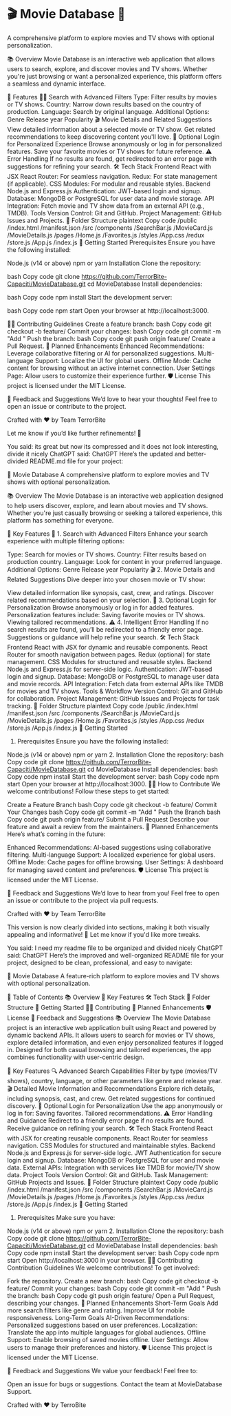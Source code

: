 
# 🎬 **Movie Database** 🌌

A comprehensive platform to explore movies and TV shows with optional personalization.

📚 Overview
Movie Database is an interactive web application that allows users to search, explore, and discover movies and TV shows.
Whether you're just browsing or want a personalized experience, this platform offers a seamless and dynamic interface.

🌟 Features
🕵️‍♂️ Search with Advanced Filters
Type: Filter results by movies or TV shows.
Country: Narrow down results based on the country of production.
Language: Search by original language.
Additional Options:
Genre
Release year
Popularity
🎬 Movie Details and Related Suggestions
View detailed information about a selected movie or TV show.
Get related recommendations to keep discovering content you'll love.
🚀 Optional Login for Personalized Experience
Browse anonymously or log in for personalized features.
Save your favorite movies or TV shows for future reference.
⚠️ Error Handling
If no results are found, get redirected to an error page with suggestions for refining your search.
🛠️ Tech Stack
Frontend
React with JSX
React Router: For seamless navigation.
Redux: For state management (if applicable).
CSS Modules: For modular and reusable styles.
Backend
Node.js and Express.js
Authentication: JWT-based login and signup.
Database: MongoDB or PostgreSQL for user data and movie storage.
API Integration: Fetch movie and TV show data from an external API (e.g., TMDB).
Tools
Version Control: Git and GitHub.
Project Management: GitHub Issues and Projects.
📂 Folder Structure
plaintext
Copy code
/public
    /index.html
    /manifest.json
/src
    /components
        /SearchBar.js
        /MovieCard.js
        /MovieDetails.js
    /pages
        /Home.js
        /Favorites.js
    /styles
        /App.css
    /redux
        /store.js
    /App.js
    /index.js
🚀 Getting Started
Prerequisites
Ensure you have the following installed:

Node.js (v14 or above)
npm or yarn
Installation
Clone the repository:

bash
Copy code
git clone https://github.com/TerrorBite-Capaciti/MovieDatabase.git
cd MovieDatabase
Install dependencies:

bash
Copy code
npm install
Start the development server:

bash
Copy code
npm start
Open your browser at http://localhost:3000.

👨‍💻 Contributing
Guidelines
Create a feature branch:
bash
Copy code
git checkout -b feature/<feature-name>
Commit your changes:
bash
Copy code
git commit -m "Add <feature-name>"
Push the branch:
bash
Copy code
git push origin feature/<feature-name>
Create a Pull Request.
📌 Planned Enhancements
Enhanced Recommendations: Leverage collaborative filtering or AI for personalized suggestions.
Multi-language Support: Localize the UI for global users.
Offline Mode: Cache content for browsing without an active internet connection.
User Settings Page: Allow users to customize their experience further.
🛡️ License
This project is licensed under the MIT License.

💬 Feedback and Suggestions
We’d love to hear your thoughts!
Feel free to open an issue or contribute to the project.

Crafted with ❤️ by Team TerrorBite

Let me know if you’d like further refinements! 🚀






You said:
its great but now its compressed and it does not look interesting, divide it nicely
ChatGPT said:
ChatGPT
Here’s the updated and better-divided README.md file for your project:

🎥 Movie Database
A comprehensive platform to explore movies and TV shows with optional personalization.

📚 Overview
The Movie Database is an interactive web application designed to help users discover, explore, and learn about movies and TV shows.
Whether you're just casually browsing or seeking a tailored experience, this platform has something for everyone.

🌟 Key Features
🔎 1. Search with Advanced Filters
Enhance your search experience with multiple filtering options:

Type: Search for movies or TV shows.
Country: Filter results based on production country.
Language: Look for content in your preferred language.
Additional Options:
Genre
Release year
Popularity
🎬 2. Movie Details and Related Suggestions
Dive deeper into your chosen movie or TV show:

View detailed information like synopsis, cast, crew, and ratings.
Discover related recommendations based on your selection.
🚀 3. Optional Login for Personalization
Browse anonymously or log in for added features.
Personalization features include:
Saving favorite movies or TV shows.
Viewing tailored recommendations.
⚠️ 4. Intelligent Error Handling
If no search results are found, you’ll be redirected to a friendly error page.
Suggestions or guidance will help refine your search.
🛠️ Tech Stack
Frontend
React with JSX for dynamic and reusable components.
React Router for smooth navigation between pages.
Redux (optional) for state management.
CSS Modules for structured and reusable styles.
Backend
Node.js and Express.js for server-side logic.
Authentication: JWT-based login and signup.
Database: MongoDB or PostgreSQL to manage user data and movie records.
API Integration: Fetch data from external APIs like TMDB for movies and TV shows.
Tools & Workflow
Version Control: Git and GitHub for collaboration.
Project Management: GitHub Issues and Projects for task tracking.
📂 Folder Structure
plaintext
Copy code
/public
    /index.html
    /manifest.json
/src
    /components
        /SearchBar.js
        /MovieCard.js
        /MovieDetails.js
    /pages
        /Home.js
        /Favorites.js
    /styles
        /App.css
    /redux
        /store.js
    /App.js
    /index.js
🚀 Getting Started
1. Prerequisites
Ensure you have the following installed:

Node.js (v14 or above)
npm or yarn
2. Installation
Clone the repository:
bash
Copy code
git clone https://github.com/TerrorBite-Capaciti/MovieDatabase.git
cd MovieDatabase
Install dependencies:
bash
Copy code
npm install
Start the development server:
bash
Copy code
npm start
Open your browser at http://localhost:3000.
👨‍💻 How to Contribute
We welcome contributions! Follow these steps to get started:

Create a Feature Branch
bash
Copy code
git checkout -b feature/<feature-name>
Commit Your Changes
bash
Copy code
git commit -m "Add <feature-name>"
Push the Branch
bash
Copy code
git push origin feature/<feature-name>
Submit a Pull Request
Describe your feature and await a review from the maintainers.
📝 Planned Enhancements
Here’s what’s coming in the future:

Enhanced Recommendations: AI-based suggestions using collaborative filtering.
Multi-language Support: A localized experience for global users.
Offline Mode: Cache pages for offline browsing.
User Settings: A dashboard for managing saved content and preferences.
🛡️ License
This project is licensed under the MIT License.

💬 Feedback and Suggestions
We’d love to hear from you!
Feel free to open an issue or contribute to the project via pull requests.

Crafted with ❤️ by Team TerrorBite

This version is now clearly divided into sections, making it both visually appealing and informative! 🚀 Let me know if you'd like more tweaks.






You said:
I need my readme file to be organized and divided nicely
ChatGPT said:
ChatGPT
Here’s the improved and well-organized README file for your project, designed to be clean, professional, and easy to navigate:

🎥 Movie Database
A feature-rich platform to explore movies and TV shows with optional personalization.

📖 Table of Contents
📚 Overview
🌟 Key Features
🛠️ Tech Stack
📂 Folder Structure
🚀 Getting Started
👨‍💻 Contributing
📝 Planned Enhancements
🛡️ License
💬 Feedback and Suggestions
📚 Overview
The Movie Database project is an interactive web application built using React and powered by dynamic backend APIs.
It allows users to search for movies or TV shows, explore detailed information, and even enjoy personalized features if logged in.
Designed for both casual browsing and tailored experiences, the app combines functionality with user-centric design.

🌟 Key Features
🔍 Advanced Search Capabilities
Filter by type (movies/TV shows), country, language, or other parameters like genre and release year.
🎬 Detailed Movie Information and Recommendations
Explore rich details, including synopsis, cast, and crew.
Get related suggestions for continued discovery.
🚀 Optional Login for Personalization
Use the app anonymously or log in for:
Saving favorites.
Tailored recommendations.
⚠️ Error Handling and Guidance
Redirect to a friendly error page if no results are found.
Receive guidance on refining your search.
🛠️ Tech Stack
Frontend
React with JSX for creating reusable components.
React Router for seamless navigation.
CSS Modules for structured and maintainable styles.
Backend
Node.js and Express.js for server-side logic.
JWT Authentication for secure login and signup.
Database: MongoDB or PostgreSQL for user and movie data.
External APIs: Integration with services like TMDB for movie/TV show data.
Project Tools
Version Control: Git and GitHub.
Task Management: GitHub Projects and Issues.
📂 Folder Structure
plaintext
Copy code
/public
    /index.html
    /manifest.json
/src
    /components
        /SearchBar.js
        /MovieCard.js
        /MovieDetails.js
    /pages
        /Home.js
        /Favorites.js
    /styles
        /App.css
    /redux
        /store.js
    /App.js
    /index.js
🚀 Getting Started
1. Prerequisites
Make sure you have:

Node.js (v14 or above)
npm or yarn
2. Installation
Clone the repository:
bash
Copy code
git clone https://github.com/TerrorBite-Capaciti/MovieDatabase.git
cd MovieDatabase
Install dependencies:
bash
Copy code
npm install
Start the development server:
bash
Copy code
npm start
Open http://localhost:3000 in your browser.
👨‍💻 Contributing
Contribution Guidelines
We welcome contributions! To get involved:

Fork the repository.
Create a new branch:
bash
Copy code
git checkout -b feature/<feature-name>
Commit your changes:
bash
Copy code
git commit -m "Add <feature-name>"
Push the branch:
bash
Copy code
git push origin feature/<feature-name>
Open a Pull Request, describing your changes.
📝 Planned Enhancements
Short-Term Goals
Add more search filters like genre and rating.
Improve UI for mobile responsiveness.
Long-Term Goals
AI-Driven Recommendations:
Personalized suggestions based on user preferences.
Localization:
Translate the app into multiple languages for global audiences.
Offline Support:
Enable browsing of saved movies offline.
User Settings:
Allow users to manage their preferences and history.
🛡️ License
This project is licensed under the MIT License.

💬 Feedback and Suggestions
We value your feedback!
Feel free to:

Open an issue for bugs or suggestions.
Contact the team at MovieDatabase Support.

Crafted with ❤️ by TerroBite


